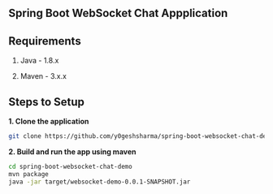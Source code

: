 ## Spring Boot WebSocket Chat Appplication


## Requirements

1. Java - 1.8.x

2. Maven - 3.x.x

## Steps to Setup

**1. Clone the application**

```bash
git clone https://github.com/y0geshsharma/spring-boot-websocket-chat-demo.git
```

**2. Build and run the app using maven**

```bash
cd spring-boot-websocket-chat-demo
mvn package
java -jar target/websocket-demo-0.0.1-SNAPSHOT.jar
```
